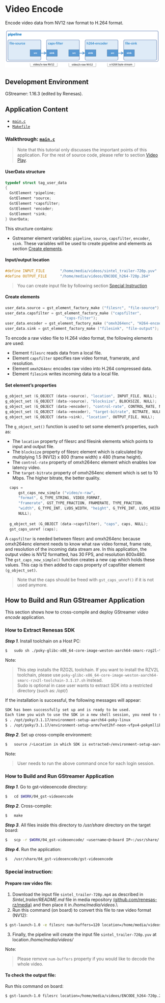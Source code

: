# Video Encode

Encode video data from NV12 raw format to H.264 format.

![Figure video encode pipeline](figure.png)

## Development Environment

GStreamer: 1.16.3 (edited by Renesas).

## Application Content

+ [`main.c`](main.c)
+ [`Makefile`](Makefile)

### Walkthrough: [`main.c`](main.c)
>Note that this tutorial only discusses the important points of this application. For the rest of source code, please refer to section [Video Play](/02_gst-videoplay/README.md).

#### UserData structure
```c
typedef struct tag_user_data
{
  GstElement *pipeline;
  GstElement *source;
  GstElement *capsfilter;
  GstElement *encoder;
  GstElement *sink;
} UserData;
```
This structure contains:
- Gstreamer element variables: `pipeline`, `source`, `capsfilter`, `encoder`, `sink`. These variables will be used to create pipeline and elements as section [Create elements](#create-elements).

#### Input/output location
```c
#define INPUT_FILE       "/home/media/videos/sintel_trailer-720p.yuv"
#define OUTPUT_FILE      "/home/media/videos/ENCODE_h264-720p.264"
```
> You can create input file by following section [Special Instruction](#special-instruction)

#### Create elements
```c
user_data.source = gst_element_factory_make ("filesrc", "file-source");
user_data.capsfilter = gst_element_factory_make ("capsfilter",
                           "caps-filter");
user_data.encoder = gst_element_factory_make ("omxh264enc", "H264-encoder");
user_data.sink = gst_element_factory_make ("filesink", "file-output");
```
To encode a raw video file to H.264 video format, the following elements are used:
-	 Element `filesrc` reads data from a local file.
-	 Element `capsfilter` specifies raw video format, framerate, and resolution.
-	 Element `omxh264enc` encodes raw video into H.264 compressed data.
-	 Element `filesink` writes incoming data to a local file.

#### Set element’s properties
```c
g_object_set (G_OBJECT (data->source), "location", INPUT_FILE, NULL);
g_object_set (G_OBJECT (data->source), "blocksize", BLOCKSIZE, NULL);
g_object_set (G_OBJECT (data->encoder), "control-rate", CONTROL_RATE, NULL);
g_object_set (G_OBJECT (data->encoder), "target-bitrate", BITRATE, NULL);
g_object_set (G_OBJECT (data->sink), "location", OUTPUT_FILE, NULL);
```
The `g_object_set()` function is used to set some element’s properties, such as:
-	 The `location` property of filesrc and filesink elements which points to input and output file.
-	 The `blocksize` property of filesrc element which is calculated by multiplying 1.5 (NV12) x 800 (frame width) x 480 (frame height).
-	 The `control-rate` property of omxh264enc element which enables low latency video.
-	 The `target-bitrate` property of omxh264enc element which is set to 10 Mbps. The higher bitrate, the better quality.

```c
  caps =
      gst_caps_new_simple ("video/x-raw",
      "format", G_TYPE_STRING, VIDEO_FORMAT,
      "framerate", GST_TYPE_FRACTION, FRAMERATE, TYPE_FRACTION,
      "width", G_TYPE_INT, LVDS_WIDTH, "height", G_TYPE_INT, LVDS_HEIGHT,
      NULL);

  g_object_set (G_OBJECT (data->capsfilter), "caps", caps, NULL);
  gst_caps_unref (caps);
```
A `capsfilter` is needed between filesrc and omxh264enc because omxh264enc element needs to know what raw video format, frame rate, and resolution of the incoming data stream are. In this application, the output video is NV12 formatted, has 30 FPS, and resolution 800x480.\
The `gst_caps_new_simple()` function creates a new cap which holds these values. This cap is then added to caps property of capsfilter element `(g_object_set)`.
>Note that the caps should be freed with `gst_caps_unref()` if it is not used anymore.

## How to Build and Run GStreamer Application

This section shows how to cross-compile and deploy GStreamer _video encode_ application.

### How to Extract Renesas SDK
***Step 1***. Install toolchain on a Host PC:
```sh
$   sudo sh ./poky-glibc-x86_64-core-image-weston-aarch64-smarc-rzg2l-toolchain-3.1.17.sh
```
Note:
> This step installs the RZG2L toolchain. If you want to install the RZV2L toolchain, please use `poky-glibc-x86_64-core-image-weston-aarch64-smarc-rzv2l-toolchain-3.1.17.sh` instead.\
> Sudo is optional in case user wants to extract SDK into a restricted directory (such as: _/opt/_)

If the installation is successful, the following messages will appear:
```sh
SDK has been successfully set up and is ready to be used.
Each time you wish to use the SDK in a new shell session, you need to source the environment setup script e.g.
$ . /opt/poky/3.1.17/environment-setup-aarch64-poky-linux
$ . /opt/poky/3.1.17/environment-setup-armv7vet2hf-neon-vfpv4-pokymllib32-linux-gnueabi
```
***Step 2***. Set up cross-compile environment:
```sh
$   source /<Location in which SDK is extracted>/environment-setup-aarch64-poky-linux
```
Note:
>User needs to run the above command once for each login session.

### How to Build and Run GStreamer Application

***Step 1***. Go to gst-videoencode directory:
```sh
$   cd $WORK/04_gst-videoencode
```

***Step 2***. Cross-compile:
```sh
$   make
```
***Step 3***. All files inside this directory to _/usr/share_ directory on the target board:
```sh
$   scp -r $WORK/04_gst-videoencode/ <username>@<board IP>:/usr/share/
```
***Step 4***. Run the application:
```sh
$   /usr/share/04_gst-videoencode/gst-videoencode
```
### Special instruction:
#### Prepare raw video file:
   1. Download the input file `sintel_trailer-720p.mp4` as described in _Sintel_trailer/README.md_ file in media repository [(github.com/renesas-rz/media)](https://github.com/renesas-rz/media) and then place it in _/home/media/videos_.\
   2. Run this command (on board) to convert this file to raw video format (NV12):
   ```sh
   $ gst-launch-1.0 -e filesrc num-buffers=120 location=/home/media/videos/sintel_trailer-720p.mp4 ! qtdemux ! h264parse ! omxh264dec no-copy=false ! filesink location=/home/media/videos/sintel_trailer-720p.yuv
   ```
   3. Finally, the pipeline will create the input file `sintel_trailer-720p.yuv` at location _/home/media/videos/_

   Note:
   >Please remove `num-buffers` property if you would like to decode the whole video.

#### To check the output file:
Run this command on board:
```sh
$ gst-launch-1.0 filesrc location=/home/media/videos/ENCODE_h264-720p.264 ! h264parse ! omxh264dec ! waylandsink
```